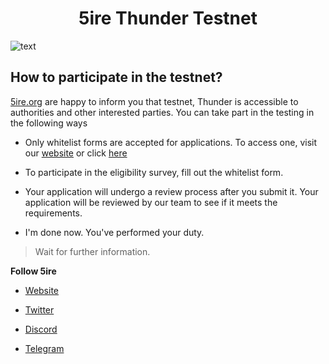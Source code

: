 <h1 align="center">5ire Thunder Testnet</h1>

<p alugn="center">
<img alt="text" src="https://miro.medium.com/max/1100/1*UOvm4JDdcUZnk-t-EYCikQ.webp">
</a>
</p>

## How to participate in the testnet?

[5ire.org](https://5ire.org) are happy to inform you that testnet, Thunder is accessible to authorities and other interested parties. You can take part in the testing in the following ways

- Only whitelist forms are accepted for applications. To access one, visit our [website](https://www.5ire.org/testnet) or click [here](https://docs.google.com/forms/d/e/1FAIpQLSd3ooW-aTKpH8BV4XB5rMptg7nZySxwv95fYOrF3Et6CHAO9w/viewform)

- To participate in the eligibility survey, fill out the whitelist form.

- Your application will undergo a review process after you submit it. Your application will be reviewed by our team to see if it meets the requirements.

- I'm done now. You've performed your duty.

> Wait for further information.

**Follow 5ire**

- [Website](https://5ire.org/)

- [Twitter](https://twitter.com/5irechain)

- [Discord](https://discord.gg/5ire)

- [Telegram](https://t.me/OfficialFireChain)

